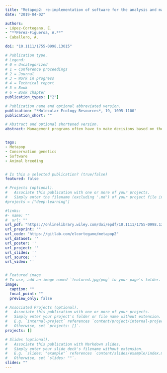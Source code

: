 ```yaml
---
title: "Metapop2: re‐implementation of software for the analysis and management of subdivided populations using gene and allelic diversity"
date: "2019-04-02"

authors: 
- López-Cortegano, E.
- "**Pérez-Figueroa, A.**"
- Caballero, A.

doi: "10.1111/1755-0998.13015"

# Publication type.
# Legend:
# 0 = Uncategorized
# 1 = Conference proceedings
# 2 = Journal
# 3 = Work in progress
# 4 = Technical report
# 5 = Book
# 6 = Book chapter
publication_types: ["2"]

# Publication name and optional abbreviated version.
publication: "*Molecular Ecology Resources*, 19, 1095-1100"
publication_short: ""

# Abstract and optional shortened version.
abstract: Management programs often have to make decisions based on the analysis of the genetic properties and diversity of populations. Expected heterozygosity (or gene diversity) and population structure parameters are often used to make recommendations for conservation, such as avoidance of inbreeding or migration across subpopulations. Allelic diversity, however, can also provide complementary and useful information for conservation programs, as it is highly sensitive to population bottlenecks, and is more related to long‐term selection response than heterozygosity. Here we present a completely revised and updated re‐implementation of the software Metapop for the analysis of diversity in subdivided populations, as well as a tool for the management and dynamic estimation of optimal contributions in conservation programs. This new update includes computation of allelic diversity for population analysis and management, as well as a simulation mode to forecast the consequences of taking different management strategies over time. Furthermore, the new implementation in C++ includes code optimization and improved memory usage, allowing for fast analysis of large datasets including SNP markers, as well as enhanced cross‐software and cross‐platform compatibility.


tags:
- Metapop
- Conservation genetics
- Software
- Animal breeding


# Is this a selected publication? (true/false)
featured: false

# Projects (optional).
#   Associate this publication with one or more of your projects.
#   Simply enter the filename (excluding '.md') of your project file in `content/project/`.
#projects = ["deep-learning"]

#links:
#- name: ""  
#  url: ""
url_pdf: "https://onlinelibrary.wiley.com/doi/epdf/10.1111/1755-0998.13015"
url_preprint: ""
url_code: "https://gitlab.com/elcortegano/metapop2"
url_dataset: ''
url_poster: ''
url_project: ''
url_slides: ''
url_source: ''
url_video: ''


# Featured image
# To use, add an image named `featured.jpg/png` to your page's folder. 
image:
  caption: ""
  focal_point: ""
  preview_only: false

# Associated Projects (optional).
#   Associate this publication with one or more of your projects.
#   Simply enter your project's folder or file name without extension.
#   E.g. `internal-project` references `content/project/internal-project/index.md`.
#   Otherwise, set `projects: []`.
projects: []

# Slides (optional).
#   Associate this publication with Markdown slides.
#   Simply enter your slide deck's filename without extension.
#   E.g. `slides: "example"` references `content/slides/example/index.md`.
#   Otherwise, set `slides: ""`.
slides: ""
---
```


<script type='text/javascript' src='https://d1bxh8uas1mnw7.cloudfront.net/assets/embed.js'></script>
<div data-badge-details="right" data-badge-type="medium-donut" data-doi="10.1111/1755-0998.13015" class="altmetric-embed"></div>

